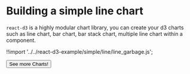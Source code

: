 # Building a simple line chart

`react-d3` is a highly modular chart library, you can create your d3 charts such as line chart, bar chart, bar stack chart, multiple line chart within a component.

<div id="line-garbage" class="demo"></div>
<script src="/react-d3-example/dist/simple/min/line_garbage.min.js"></script>

!!import '../../react-d3-example/simple/line/line_garbage.js';


<a href="/docs/basic">
  <button type="button" class="btn btn-danger btn-lg">See more Charts!</button>
</a>

